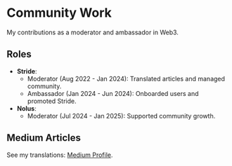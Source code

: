 # Community Work
My contributions as a moderator and ambassador in Web3.

## Roles
- **Stride**:
  - Moderator (Aug 2022 - Jan 2024): Translated articles and managed community.
  - Ambassador (Jan 2024 - Jun 2024): Onboarded users and promoted Stride.
- **Nolus**:
  - Moderator (Jul 2024 - Jan 2025): Supported community growth.

## Medium Articles
See my translations: [Medium Profile](https://medium.com/@testwayweb3).
